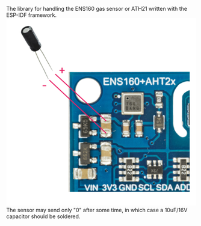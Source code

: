 The library for handling the ENS160 gas sensor or ATH21 written with the ESP-IDF framework.
![alt text](image.png)
The sensor may send only "0" after some time, in which case a 10uF/16V capacitor should be soldered.
